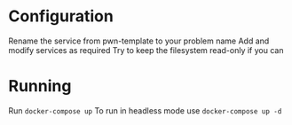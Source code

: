 # Configuration

Rename the service from pwn-template to your problem name
Add and modify services as required
Try to keep the filesystem read-only if you can

# Running

Run `docker-compose up`
To run in headless mode use `docker-compose up -d`
